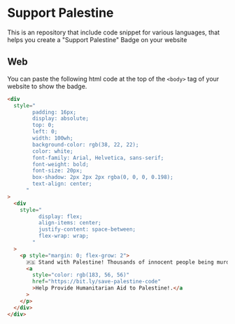 # Support Palestine

This is an repository that include code snippet for various languages, that helps you create a "Support Palestine" Badge on your website

## Web
You can paste the following html code at the top of the `<body>` tag of your website to show the badge.

```html
<div
  style="
        padding: 16px;
        display: absolute;
        top: 0;
        left: 0;
        width: 100wh;
        background-color: rgb(38, 22, 22);
        color: white;
        font-family: Arial, Helvetica, sans-serif;
        font-weight: bold;
        font-size: 20px;
        box-shadow: 2px 2px 2px rgba(0, 0, 0, 0.198);
        text-align: center;
      "
>
  <div
    style="
          display: flex;
          align-items: center;
          justify-content: space-between;
          flex-wrap: wrap;
        "
  >
    <p style="margin: 0; flex-grow: 2">
      🇵🇸 Stand with Palestine! Thousands of innocent people being murdered,
      <a
        style="color: rgb(183, 56, 56)"
        href="https://bit.ly/save-palestine-code"
        >Help Provide Humanitarian Aid to Palestine!.</a
      >
    </p>
  </div>
</div>
```
